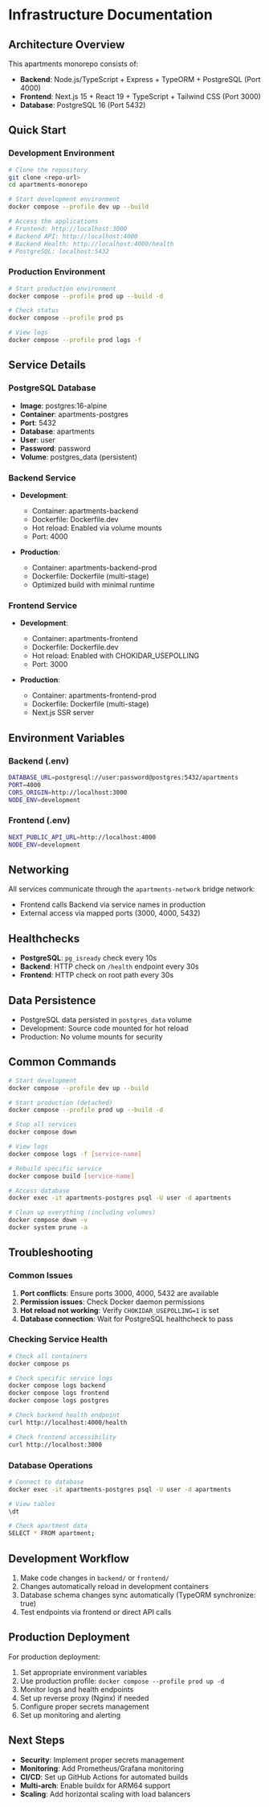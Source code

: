 # Infrastructure Documentation

## Architecture Overview

This apartments monorepo consists of:

- **Backend**: Node.js/TypeScript + Express + TypeORM + PostgreSQL (Port 4000)
- **Frontend**: Next.js 15 + React 19 + TypeScript + Tailwind CSS (Port 3000)
- **Database**: PostgreSQL 16 (Port 5432)

## Quick Start

### Development Environment

```bash
# Clone the repository
git clone <repo-url>
cd apartments-monorepo

# Start development environment
docker compose --profile dev up --build

# Access the applications
# Frontend: http://localhost:3000
# Backend API: http://localhost:4000
# Backend Health: http://localhost:4000/health
# PostgreSQL: localhost:5432
```

### Production Environment

```bash
# Start production environment
docker compose --profile prod up --build -d

# Check status
docker compose --profile prod ps

# View logs
docker compose --profile prod logs -f
```

## Service Details

### PostgreSQL Database
- **Image**: postgres:16-alpine
- **Container**: apartments-postgres
- **Port**: 5432
- **Database**: apartments
- **User**: user
- **Password**: password
- **Volume**: postgres_data (persistent)

### Backend Service
- **Development**:
  - Container: apartments-backend
  - Dockerfile: Dockerfile.dev
  - Hot reload: Enabled via volume mounts
  - Port: 4000

- **Production**:
  - Container: apartments-backend-prod
  - Dockerfile: Dockerfile (multi-stage)
  - Optimized build with minimal runtime

### Frontend Service
- **Development**:
  - Container: apartments-frontend
  - Dockerfile: Dockerfile.dev
  - Hot reload: Enabled with CHOKIDAR_USEPOLLING
  - Port: 3000

- **Production**:
  - Container: apartments-frontend-prod
  - Dockerfile: Dockerfile (multi-stage)
  - Next.js SSR server

## Environment Variables

### Backend (.env)
```bash
DATABASE_URL=postgresql://user:password@postgres:5432/apartments
PORT=4000
CORS_ORIGIN=http://localhost:3000
NODE_ENV=development
```

### Frontend (.env)
```bash
NEXT_PUBLIC_API_URL=http://localhost:4000
NODE_ENV=development
```

## Networking

All services communicate through the `apartments-network` bridge network:
- Frontend calls Backend via service names in production
- External access via mapped ports (3000, 4000, 5432)

## Healthchecks

- **PostgreSQL**: `pg_isready` check every 10s
- **Backend**: HTTP check on `/health` endpoint every 30s
- **Frontend**: HTTP check on root path every 30s

## Data Persistence

- PostgreSQL data persisted in `postgres_data` volume
- Development: Source code mounted for hot reload
- Production: No volume mounts for security

## Common Commands

```bash
# Start development
docker compose --profile dev up --build

# Start production (detached)
docker compose --profile prod up --build -d

# Stop all services
docker compose down

# View logs
docker compose logs -f [service-name]

# Rebuild specific service
docker compose build [service-name]

# Access database
docker exec -it apartments-postgres psql -U user -d apartments

# Clean up everything (including volumes)
docker compose down -v
docker system prune -a
```

## Troubleshooting

### Common Issues

1. **Port conflicts**: Ensure ports 3000, 4000, 5432 are available
2. **Permission issues**: Check Docker daemon permissions
3. **Hot reload not working**: Verify `CHOKIDAR_USEPOLLING=1` is set
4. **Database connection**: Wait for PostgreSQL healthcheck to pass

### Checking Service Health

```bash
# Check all containers
docker compose ps

# Check specific service logs
docker compose logs backend
docker compose logs frontend
docker compose logs postgres

# Check backend health endpoint
curl http://localhost:4000/health

# Check frontend accessibility
curl http://localhost:3000
```

### Database Operations

```bash
# Connect to database
docker exec -it apartments-postgres psql -U user -d apartments

# View tables
\dt

# Check apartment data
SELECT * FROM apartment;
```

## Development Workflow

1. Make code changes in `backend/` or `frontend/`
2. Changes automatically reload in development containers
3. Database schema changes sync automatically (TypeORM synchronize: true)
4. Test endpoints via frontend or direct API calls

## Production Deployment

For production deployment:

1. Set appropriate environment variables
2. Use production profile: `docker compose --profile prod up -d`
3. Monitor logs and health endpoints
4. Set up reverse proxy (Nginx) if needed
5. Configure proper secrets management
6. Set up monitoring and alerting

## Next Steps

- **Security**: Implement proper secrets management
- **Monitoring**: Add Prometheus/Grafana monitoring
- **CI/CD**: Set up GitHub Actions for automated builds
- **Multi-arch**: Enable buildx for ARM64 support
- **Scaling**: Add horizontal scaling with load balancers